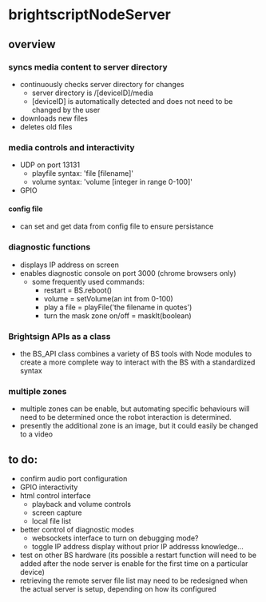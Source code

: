 # brightscriptNodeServer

## overview
### syncs media content to server directory
* continuously checks server directory for changes
  * server directory is /[deviceID]/media
  * [deviceID] is automatically detected and does not need to be changed by the user
* downloads new files
* deletes old files

### media controls and interactivity
* UDP on port 13131
	* playfile syntax: 'file [filename]'
	* volume syntax: 'volume [integer in range 0-100]'
* GPIO

#### config file
* can set and get data from config file to ensure persistance

### diagnostic functions
* displays IP address on screen
* enables diagnostic console on port 3000 (chrome browsers only)
	* some frequently used commands:
		* restart = BS.reboot()
		* volume = setVolume(an int from 0-100)
		* play a file = playFile('the filename in quotes')
		* turn the mask zone on/off = maskIt(boolean)

### Brightsign APIs as a class
* the BS_API class combines a variety of BS tools with Node modules to create a more complete way to interact with the BS with a standardized syntax

### multiple zones
* multiple zones can be enable, but automating specific behaviours will need to be determined once the robot interaction is determined.
* presently the additional zone is an image, but it could easily be changed to a video

## to do:
* confirm audio port configuration
* GPIO interactivity
* html control interface
	* playback and volume controls
	* screen capture
	* local file list
* better control of diagnostic modes
	* websockets interface to turn on debugging mode?
	* toggle IP address display without prior IP addresss knowledge...
* test on other BS hardware (its possible a restart function will need to be added after the node server is enable for the first time on a particular device)
* retrieving the remote server file list may need to be redesigned when the actual server is setup, depending on how its configured
